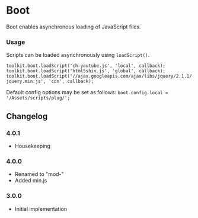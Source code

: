 Boot
====

Boot enables asynchronous loading of JavaScript files.


### Usage

Scripts can be loaded asynchronously using `loadScript()`.

```toolkit.boot.loadScript('ch-youtube.js', 'local', callback);```
```toolkit.boot.loadScript('html5shiv.js', 'global', callback);```
```toolkit.boot.loadScript('//ajax.googleapis.com/ajax/libs/jquery/2.1.1/jquery.min.js', 'cdn', callback);```

Default config options may be set as follows: `boot.config.local = '/Assets/scripts/plug/';`


## Changelog

### 4.0.1
 - Housekeeping

### 4.0.0
 - Renamed to "mod-"
 - Added min.js

### 3.0.0
 - Initial implementation